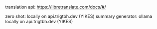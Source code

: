 translation api: https://libretranslate.com/docs/#/

zero shot: locally on api.trigtbh.dev (YIKES)
summary generator: ollama locally on api.trigtbh.dev (YIKES)